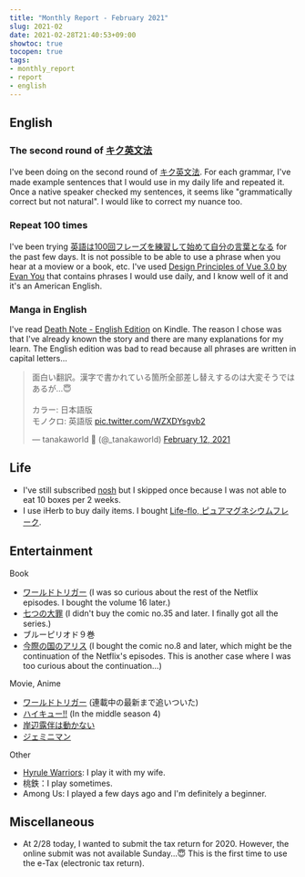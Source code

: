 ```yaml
---
title: "Monthly Report - February 2021"
slug: 2021-02
date: 2021-02-28T21:40:53+09:00
showtoc: true
tocopen: true
tags:
- monthly_report
- report
- english
---
```



## English

### The second round of [キク英文法](https://amzn.to/3aikxtZ)

I've been doing on the second round of [キク英文法](https://amzn.to/3aikxtZ). For each grammar, I've made example sentences that I would use in my daily life and repeated it. Once a native speaker checked my sentences, it seems like "grammatically correct but not natural". I would like to correct my nuance too.

### Repeat 100 times

I've been trying [英語は100回フレーズを練習して始めて自分の言葉となる](https://youtu.be/uRE72t2pAKw) for the past few days. It is not possible to be able to use a phrase when you hear at a moview or a book, etc. I've used [Design Principles of Vue 3.0 by Evan You](https://youtu.be/WLpLYhnGqPA) that contains phrases I would use daily, and I know well of it and it's an American English.

### Manga in English

I've read [Death Note - English Edition](https://amzn.to/3dTwzxl) on Kindle. The reason I chose was that I've already known the story and there are many explanations for my learn. The English edition was bad to read because all phrases are written in capital letters...

<blockquote class="twitter-tweet"><p lang="ja" dir="ltr">面白い翻訳。漢字で書かれている箇所全部差し替えするのは大変そうではあるが...😇<br><br>カラー: 日本語版<br>モノクロ: 英語版 <a href="https://t.co/WZXDYsgvb2">pic.twitter.com/WZXDYsgvb2</a></p>&mdash; tanakaworld 🧢 (@_tanakaworld) <a href="https://twitter.com/_tanakaworld/status/1360098242940215298?ref_src=twsrc%5Etfw">February 12, 2021</a></blockquote>


## Life

- I've still subscribed [nosh](https://nosh.jp/) but I skipped once because I was not able to eat 10 boxes per 2 weeks.
- I use iHerb to buy daily items. I bought [Life-flo, ピュアマグネシウムフレーク](https://jp.iherb.com/pr/Life-flo-Pure-Magnesium-Flakes-Magnesium-Chloride-Brine-1-65-lb-26-4-oz/85784?_ga=2.160516861.1307062794.1614518142-86305149.1611463571).

## Entertainment

Book

- [ワールドトリガー](https://amzn.to/2ZUSGLu) (I was so curious about the rest of the Netflix episodes. I bought the volume 16 later.)
- [七つの大罪](https://amzn.to/2ZXNLJH) (I didn't buy the comic no.35 and later. I finally got all the series.)
- ブルーピリオド９巻
- [今際の国のアリス](https://amzn.to/3pWpka8) (I bought the comic no.8 and later, which might be the continuation of the Netflix's episodes. This is another case where I was too curious about the continuation...)

Movie, Anime

- [ワールドトリガー](https://www.netflix.com/browse?jbv=80149562) (連載中の最新まで追いついた)
- [ハイキュー!!](https://www.netflix.com/title/80090673) (In the middle season 4)
- [岸辺露伴は動かない](https://www.netflix.com/title/81280998)
- [ジェミニマン](https://www.netflix.com/watch/81093411)

Other

- [Hyrule Warriors](https://amzn.to/3swifPl): I play it with my wife.
- 桃鉄：I play sometimes.
- Among Us: I played a few days ago and I'm definitely a beginner. 

## Miscellaneous

- At 2/28 today, I wanted to submit the tax return for 2020. However, the online submit was not available Sunday...😇 This is the first time to use the e-Tax (electronic tax return). 


<script async src="https://platform.twitter.com/widgets.js" charset="utf-8"></script>
